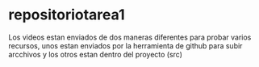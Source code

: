# repositoriotarea1

Los videos estan enviados de dos maneras diferentes para probar varios recursos, unos estan enviados por la herramienta de github para subir arcchivos
y los otros estan dentro del proyecto (src)
